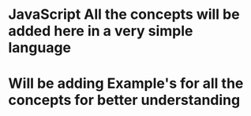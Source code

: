 # JavaScript All the concepts will be added here in a very simple language 
# Will be adding Example's for all the concepts for better understanding 

